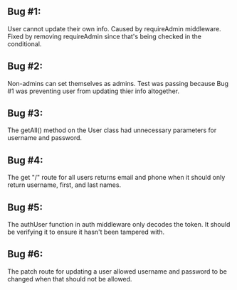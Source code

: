 ## Bug #1:
User cannot update their own info. Caused by requireAdmin middleware. Fixed by removing requireAdmin since that's being checked in the conditional.

## Bug #2:
Non-admins can set themselves as admins. Test was passing because Bug #1 was preventing user from updating thier info altogether.

## Bug #3:
The getAll() method on the User class had unnecessary parameters for username and password.

## Bug #4:
The get "/" route for all users returns email and phone when it should only return username, first, and last names.

## Bug #5:
The authUser function in auth middleware only decodes the token. It should be verifying it to ensure it hasn't been tampered with.

## Bug #6:
The patch route for updating a user allowed username and password to be changed when that should not be allowed.